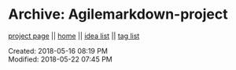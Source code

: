 # Archive: Agilemarkdown-project

[project page](../agilemarkdown-project.md) || [home](../index.md) || [idea list](../ideas.md) || [tag list](../tags.md)

Created: 2018-05-16 08:19 PM  
Modified: 2018-05-22 07:45 PM  
